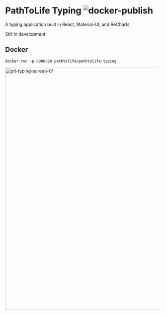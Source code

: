# PathToLife Typing ![docker-publish](https://github.com/PathToLife/pathtolife-typing/workflows/docker-publish/badge.svg)

A typing application built in React, Material-UI, and ReCharts

Still in development

## Docker
`docker run -p 8080:80 pathtolife/pathtolife-typing`

<img width="780" alt="ptl-typing-screen-01" src="https://user-images.githubusercontent.com/12622625/196169704-5e2ee483-29ec-4dff-a9c8-6270b9c4b5fb.png">


